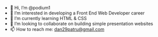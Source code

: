 - 👋 Hi, I’m @podium1
- 👀 I’m interested in developing a Front End Web Developer career
- 🌱 I’m currently learning HTML & CSS
- 💞️ I’m looking to collaborate on building simple presentation websites
- 📫 How to reach me: dan29patru@gmail.com

<!---
podium1/podium1 is a ✨ special ✨ repository because its `README.md` (this file) appears on your GitHub profile.
You can click the Preview link to take a look at your changes.
--->
